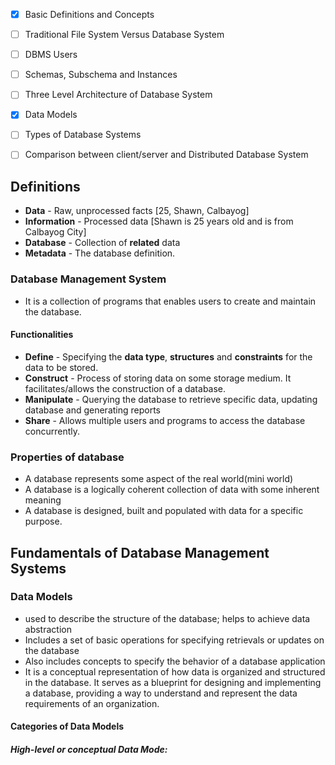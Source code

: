 - [x] Basic Definitions and Concepts
- [ ] Traditional File System Versus Database System
- [ ] DBMS Users
- [ ] Schemas, Subschema and Instances
- [ ] Three Level Architecture of Database System
- [x] Data Models
- [ ] Types of Database Systems
- [ ] Comparison between client/server and Distributed Database System


## Definitions
- **Data** - Raw, unprocessed facts [25, Shawn, Calbayog]
- **Information** - Processed data [Shawn is 25 years old and is from Calbayog City]
- **Database** - Collection of **related** data
- **Metadata** - The database definition. 

### Database Management System
- It is a collection of programs that enables users to create and maintain the database. 

#### Functionalities
- **Define** - Specifying the **data type**, **structures** and **constraints** for the data to be stored.
- **Construct** - Process of storing data on some storage medium. It facilitates/allows the construction of a database.
- **Manipulate** - Querying the database to retrieve specific data, updating database and generating reports
- **Share** - Allows multiple users and programs to access the database concurrently. 

### Properties of database
- A database represents some aspect of the real world(mini world)
- A database is a logically coherent collection of data with some inherent meaning
- A database is designed, built and populated with data for a specific purpose.


## Fundamentals of Database Management Systems
### Data Models
- used to describe the structure of the database; helps to achieve data abstraction
- Includes a set of basic operations for specifying retrievals or updates on the database
- Also includes concepts to specify the behavior of a database application 
- It is a conceptual representation of how data is organized and structured in the database. It serves as a blueprint for designing and implementing a database, providing a way to understand and represent the data requirements of an organization. 

#### Categories of Data Models
##### High-level or conceptual Data Mode:
